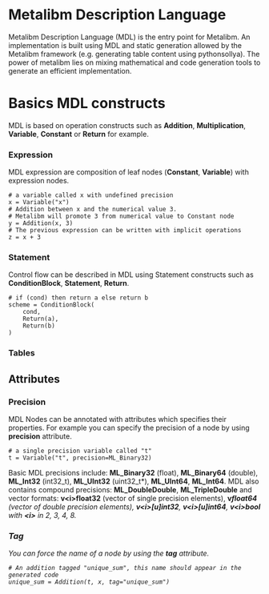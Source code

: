 # Metalibm Description Language

Metalibm Description Language (MDL) is the entry point for Metalibm.
An implementation is built using MDL and static generation allowed by the Metalibm framework (e.g. generating table content using pythonsollya). The power of metalibm lies on mixing mathematical and code generation tools to generate an efficient implementation.

# Basics MDL constructs
MDL is based on operation constructs such as **Addition**, **Multiplication**, **Variable**, **Constant** or **Return** for example.

### Expression
MDL expression are composition of leaf nodes (**Constant**, **Variable**) with expression nodes.

    # a variable called x with undefined precision
    x = Variable("x")
    # Addition between x and the numerical value 3.
    # Metalibm will promote 3 from numerical value to Constant node
    y = Addition(x, 3)
    # The previous expression can be written with implicit operations
    z = x + 3


### Statement
Control flow can be described in MDL using Statement constructs such as **ConditionBlock**, **Statement**, **Return**.

    # if (cond) then return a else return b
    scheme = ConditionBlock(
	    cond,
	    Return(a),
	    Return(b)
	)

### Tables


## Attributes

### Precision
MDL Nodes can be annotated with attributes which specifies their properties. For example you can specify the precision of a node by using **precision** attribute.

    # a single precision variable called "t"
    t = Variable("t", precision=ML_Binary32)

Basic MDL precisions include: **ML_Binary32** (float), **ML_Binary64** (double), **ML_Int32** (int32_t), **ML_UInt32** (uint32_t*), **ML_UInt64**, **ML_Int64**.
MDL also contains compound precisions: **ML_DoubleDouble**, **ML_TripleDouble** and vector formats: **v\<i\>float32** (vector of single precision elements),  **v<i>float64** (vector of double precision elements), **v\<i\>[u]int32**, **v\<i\>[u]int64**, **v\<i\>bool** with **\<i\>** in 2, 3, 4, 8. 

### Tag
You can force the name of a node by using the **tag** attribute.

    # An addition tagged "unique_sum", this name should appear in the generated code
    unique_sum = Addition(t, x, tag="unique_sum")

